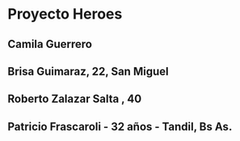 # Proyecto Heroes 

## Camila Guerrero
## Brisa Guimaraz, 22, San Miguel
## Roberto Zalazar Salta , 40
## Patricio Frascaroli - 32 años - Tandil, Bs As.
